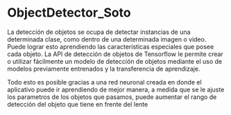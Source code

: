 # ObjectDetector_Soto

La detección de objetos se ocupa de detectar instancias de una determinada clase, como dentro de una determinada imagen o video.
Puede lograr esto aprendiendo las características especiales que posee cada objeto. La API de detección de objetos de Tensorflow le permite crear o utilizar 
fácilmente un modelo de detección de objetos mediante el uso de modelos previamente entrenados y la transferencia de aprendizaje.

Todo esto es posible gracias a una red neuronal creada en donde el aplicativo puede ir aprendiendo de mejor manera, a medida que se le ajuste los parametros
de los objetos que pasamos, puede aumentar el rango de detección del objeto que tiene en frente del lente
